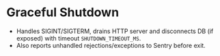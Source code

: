 # Graceful Shutdown
- Handles SIGINT/SIGTERM, drains HTTP server and disconnects DB (if exposed) with timeout `SHUTDOWN_TIMEOUT_MS`.
- Also reports unhandled rejections/exceptions to Sentry before exit.
